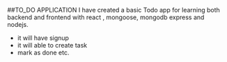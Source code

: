 ##TO_DO APPLICATION 
I have created a basic Todo app for learning both backend and frontend 
with react  , mongoose, mongodb express and nodejs.

- it will have signup
- it will able to create task 
- mark as done etc.